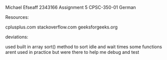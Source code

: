 Michael Efseaff
2343166
Assignment 5
CPSC-350-01
German

Resources:

cplusplus.com
stackoverflow.com
geeksforgeeks.org


deviations:

used built in array sort() method to sort idle and wait times
some functions arent used in practice but were there to help me debug and test